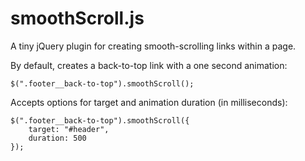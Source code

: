 # smoothScroll.js

A tiny jQuery plugin for creating smooth-scrolling links within a page.

By default, creates a back-to-top link with a one second animation:

```
$(".footer__back-to-top").smoothScroll();
```

Accepts options for target and animation duration (in milliseconds):

```
$(".footer__back-to-top").smoothScroll({
	target: "#header",
	duration: 500
});
```
